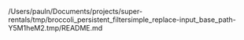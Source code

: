 /Users/pauln/Documents/projects/super-rentals/tmp/broccoli_persistent_filtersimple_replace-input_base_path-Y5M1heM2.tmp/README.md
